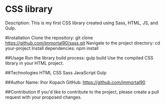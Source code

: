# CSS library
Description: This is my first CSS library created using Sass, HTML, JS, and Gulp.

#Installation
Clone the repository: git clone https://github.com/immortal90/sass.git
Navigate to the project directory: cd your-project
Install dependencies: npm install

##Usage
Run the library build process: gulp build
Use the compiled CSS library in your HTML project.

##Technologies
HTML
CSS
Sass
JavaScript
Gulp

##Author
Name: Ihor Kopach
GitHub: https://github.com/immortal90

##Contribution
If you'd like to contribute to the project, please create a pull request with your proposed changes.
